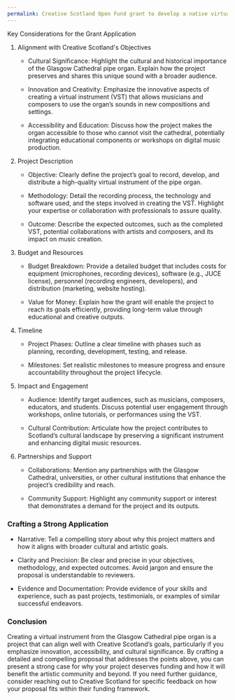 ```yaml
---
permalink: Creative Scotland Open Fund grant to develop a native virtual instrument…
---
```

Key Considerations for the Grant Application

1. Alignment with Creative Scotland's Objectives

   - Cultural Significance: Highlight the cultural and historical importance of the Glasgow Cathedral pipe organ. Explain how the project preserves and shares this unique sound with a broader audience.
   
   - Innovation and Creativity: Emphasize the innovative aspects of creating a virtual instrument (VST) that allows musicians and composers to use the organ’s sounds in new compositions and settings.

   - Accessibility and Education: Discuss how the project makes the organ accessible to those who cannot visit the cathedral, potentially integrating educational components or workshops on digital music production.

2. Project Description

   - Objective: Clearly define the project’s goal to record, develop, and distribute a high-quality virtual instrument of the pipe organ.

   - Methodology: Detail the recording process, the technology and software used, and the steps involved in creating the VST. Highlight your expertise or collaboration with professionals to assure quality.

   - Outcome: Describe the expected outcomes, such as the completed VST, potential collaborations with artists and composers, and its impact on music creation.

3. Budget and Resources

   - Budget Breakdown: Provide a detailed budget that includes costs for equipment (microphones, recording devices), software (e.g., JUCE license), personnel (recording engineers, developers), and distribution (marketing, website hosting).

   - Value for Money: Explain how the grant will enable the project to reach its goals efficiently, providing long-term value through educational and creative outputs.

4. Timeline

   - Project Phases: Outline a clear timeline with phases such as planning, recording, development, testing, and release.
   
   - Milestones: Set realistic milestones to measure progress and ensure accountability throughout the project lifecycle.

5. Impact and Engagement

   - Audience: Identify target audiences, such as musicians, composers, educators, and students. Discuss potential user engagement through workshops, online tutorials, or performances using the VST.

   - Cultural Contribution: Articulate how the project contributes to Scotland’s cultural landscape by preserving a significant instrument and enhancing digital music resources.

6. Partnerships and Support

   - Collaborations: Mention any partnerships with the Glasgow Cathedral, universities, or other cultural institutions that enhance the project’s credibility and reach.

   - Community Support: Highlight any community support or interest that demonstrates a demand for the project and its outputs.

### Crafting a Strong Application

- Narrative: Tell a compelling story about why this project matters and how it aligns with broader cultural and artistic goals.

- Clarity and Precision: Be clear and precise in your objectives, methodology, and expected outcomes. Avoid jargon and ensure the proposal is understandable to reviewers.

- Evidence and Documentation: Provide evidence of your skills and experience, such as past projects, testimonials, or examples of similar successful endeavors.

### Conclusion

Creating a virtual instrument from the Glasgow Cathedral pipe organ is a project that can align well with Creative Scotland’s goals, particularly if you emphasize innovation, accessibility, and cultural significance. By crafting a detailed and compelling proposal that addresses the points above, you can present a strong case for why your project deserves funding and how it will benefit the artistic community and beyond. If you need further guidance, consider reaching out to Creative Scotland for specific feedback on how your proposal fits within their funding framework.